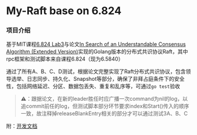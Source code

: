 # My-Raft base on 6.824

### 项目介绍

基于MIT课程<a href="https://pdos.csail.mit.edu/6.824/labs/lab-raft.html">6.824 Lab3</a>与论文<a href="https://pdos.csail.mit.edu/6.824/papers/raft-extended.pdf">In Search of an Understandable Consensus Algorithm (Extended Version)</a>实现的Golang版本的分布式共识协议Raft，其中rpc框架和测试脚本来自课程6.824（现为6.5840）

通过了所有A、B、C、D测试，根据论文完整实现了Raft分布式共识协议，包含领导选举、日志同步、持久化、Snapshot等部分，确保了非拜占庭条件下的安全性，包括网络延迟、分区、数据包丢失、重复和乱序等，可通过`go test`验收



> ⚠️：跟据论文，在新的leader胜任时应广播一次command为nil的log，以追commit前任的log，但测试脚本部分环节要求index和Start()传入的顺序一致，故注释掉releaseBlankEntry相关的部分才可以通过测试3A、B、C



附：<a href="https://github.com/Breeze-P/my-raft/DEVLOG.md">开发文档</a>